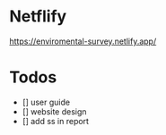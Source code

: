 # Netflify
https://enviromental-survey.netlify.app/

# Todos
 - [] user guide
 - [] website design
 - [] add ss in report
